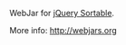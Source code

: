WebJar for [jQuery Sortable](https://github.com/johnny/jquery-sortable).

More info: http://webjars.org
